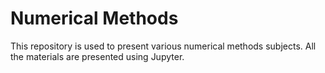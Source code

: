# Numerical Methods
This repository is used to present various numerical methods subjects.
All the materials are presented using Jupyter.
